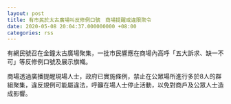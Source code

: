 ```yaml
---
layout: post
title: 有市民於太古廣場叫反修例口號　商場提醒或違限聚令
date: 2020-05-08 20:04:37.000000000 +08:00
categories: rss
---
```


有網民號召在金鐘太古廣場聚集，一批市民響應在商場內高呼「五大訴求、缺一不可」等反修例口號及展示旗幟。

商場透過廣播提醒現場人士，政府已實施條例，禁止在公眾場所進行多於8人的群組聚集，違反規例可能屬違法，呼籲在場人士停止活動，以免對商戶及公眾人士造成影響。
